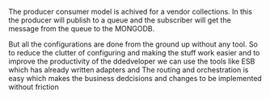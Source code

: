 The producer consumer model is achived for a vendor collections. 
In this the producer will publish to a queue and the subscriber will get the message from the queue to the MONGODB.

But all the configurations are done from the ground up without any tool. So to reduce the clutter of configuring and making the stuff work easier 
and to improve the productivity of the ddedveloper we can use the tools like ESB which has already written adapters and 
The routing and orchestration is easy which makes the business dedcisions and changes to be implemented without friction
